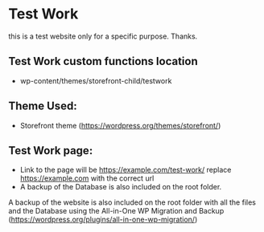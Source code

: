 # Test Work

this is a test website only for a specific purpose. Thanks.

## Test Work custom functions location
- wp-content/themes/storefront-child/testwork

## Theme Used:
- Storefront theme (https://wordpress.org/themes/storefront/)

## Test Work page:
- Link to the page will be https://example.com/test-work/ replace https://example.com with the correct url
- A backup of the Database is also included on the root folder. 

A backup of the website is also included on the root folder with all the files and the Database using the All-in-One WP Migration and Backup (https://wordpress.org/plugins/all-in-one-wp-migration/)
